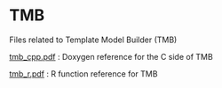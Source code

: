 #  TMB

Files related to Template Model Builder (TMB)

[tmb_cpp.pdf][2]
:  Doxygen reference for the C side of TMB

[tmb_r.pdf][3]
:  R function reference for TMB



[2]: tmb/tmb_cpp.pdf.md
[3]: tmb/tmb_r.pdf.md

